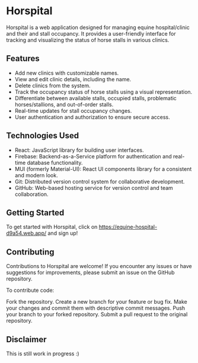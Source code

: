 # Horspital

Horspital is a web application designed for managing equine hospital/clinic and their and stall occupancy. It provides a user-friendly interface for tracking and visualizing the status of horse stalls in various clinics.

## Features

- Add new clinics with customizable names.
- View and edit clinic details, including the name.
- Delete clinics from the system.
- Track the occupancy status of horse stalls using a visual representation.
- Differentiate between available stalls, occupied stalls, problematic horses/stallions, and out-of-order stalls.
- Real-time updates for stall occupancy changes.
- User authentication and authorization to ensure secure access.

## Technologies Used

- React: JavaScript library for building user interfaces.
- Firebase: Backend-as-a-Service platform for authentication and real-time database functionality.
- MUI (formerly Material-UI): React UI components library for a consistent and modern look.
- Git: Distributed version control system for collaborative development.
- GitHub: Web-based hosting service for version control and team collaboration.

## Getting Started

To get started with Horspital, click on https://equine-hospital-d9a54.web.app/ and sign up!

## Contributing

Contributions to Horspital are welcome! If you encounter any issues or have suggestions for improvements, please submit an issue on the GitHub repository.

To contribute code:

Fork the repository.
Create a new branch for your feature or bug fix.
Make your changes and commit them with descriptive commit messages.
Push your branch to your forked repository.
Submit a pull request to the original repository.

## Disclaimer 
This is still work in progress :)
